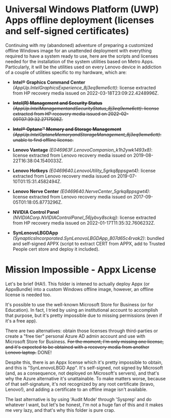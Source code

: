 # Universal Windows Platform (UWP) Apps offline deployment (licenses and self-signed certificates)

Continuing with my (abandoned) adventure of preparing a customized offline Windows image for an unattended deployment with everything required to have a system ready to use, here are the scripts and licenses needed for the installation of the system utilities based on Metro Apps. Particularly, it will be the utilities used on every Lenovo device in addiction of a couple of utilities specific to my hardware, which are:

- **Intel® Graphics Command Center** _(AppUp.IntelGraphicsExperience_8j3eq9eme6ctt)_: license extracted from HP recovery media issued on 2022-03-18T23:09:22.4248996Z.

- ~~**Intel(R) Management and Security Status** _(AppUp.IntelManagementandSecurityStatus_8j3eq9eme6ctt)_: license extracted from HP recovery media issued on 2022-02-09T07:39:32.2717508Z.~~

- ~~**Intel® Optane™ Memory and Storage Management** _(AppUp.IntelOptaneMemoryandStorageManagement_8j3eq9eme6ctt)_: unable to find offline license.~~

- **Lenovo Vantage** _(E046963F.LenovoCompanion_k1h2ywk1493x8)_: license extracted from Lenovo recovery media issued on 2019-08-22T16:38:04.1540033Z.

- **Lenovo Hotkeys** _(E0469640.LenovoUtility_5grkq8ppsgwt4)_: license extracted from Lenovo recovery media issued on 2019-07-10T01:15:31.4582494Z.

- **Lenovo Nerve Center** _(E0469640.NerveCenter_5grkq8ppsgwt4)_: license extracted from Lenovo recovery media issued on 2017-09-05T01:18:05.8773296Z.

- **NVIDIA Control Panel** _(NVIDIACorp.NVIDIAControlPanel_56jybvy8sckqj)_: license extracted from HP recovery media issued on 2022-01-17T11:35:32.7606232Z.

- **SynLenovoLBGDApp** _(SynapticsIncorporated.SynLenovoLBGDApp_807d65c4rvak2)_: bundled and self-signed APPX (script to extract CERT from APPX, add to Trusted People cert store and deploy it included).


# Mission Impossible - Appx License

Let's be brief (HA!). This folder is intened to actually deploy Appx (or AppxBundle) into a custom Windows offline image, however, an offline license is needed too.

It's possible to use the well-known Microsoft Store for Business (or for Education). In fact, I tried by using an institutional account to accomplish that purpose, but it's pretty impossible due to missing permissions (even if it's a free app).

There are two alternatives: obtain those licenses through third-parties or create a "free tier" personal Azure AD admin account and use with Microsoft Store for Business. ~~For the moment, I'm only missing one license, and it's expected to be obtained with a recovery media from another Lenovo laptop.~~ DONE!

Despite this, there is an Appx license which it's pretty impossible to obtain, and this is "SynLenovoLBGD App". It's self-signed, not signed by Microsoft (and, as a consequence, not deployed on Microsoft's servers), and that's why the Azure alternative it's unattainable. To make matters worse, because of that self-signature, it's not recognized by any root certificate (bravo, Lenovo!), and adding a certificate to an offline image isn't available.

The last alternative is by using 'Audit Mode' through 'Sysprep' and do whatever I want, but let's be honest, I'm not a huge fan of this and it makes me very lazy, and that's why this folder is pure crap.